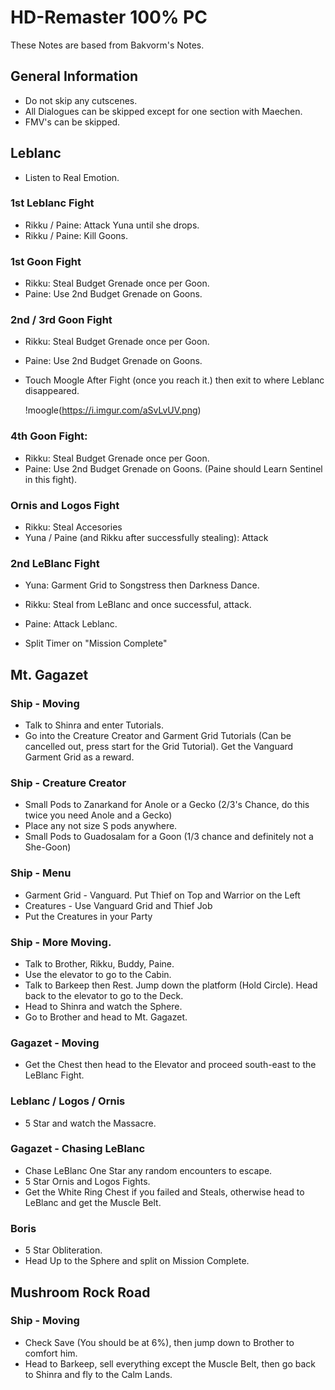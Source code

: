 # HD-Remaster 100% PC

These Notes are based from Bakvorm's Notes.

## General Information

  * Do not skip any cutscenes.
  * All Dialogues can be skipped except for one section with Maechen.
  * FMV's can be skipped. 

## Leblanc

  * Listen to Real Emotion.

### 1st Leblanc Fight

  * Rikku / Paine: Attack Yuna until she drops.
  * Rikku / Paine: Kill Goons.

### 1st Goon Fight
  * Rikku: Steal Budget Grenade once per Goon.
  * Paine: Use 2nd Budget Grenade on Goons.

### 2nd / 3rd Goon Fight
  * Rikku: Steal Budget Grenade once per Goon.
  * Paine: Use 2nd Budget Grenade on Goons.
  * Touch Moogle After Fight (once you reach it.) then exit to where Leblanc disappeared. 

    !moogle(https://i.imgur.com/aSvLvUV.png)

### 4th Goon Fight: 
  * Rikku: Steal Budget Grenade once per Goon.
  * Paine: Use 2nd Budget Grenade on Goons. (Paine should Learn Sentinel in this fight).

### Ornis and Logos Fight
  * Rikku: Steal Accesories
  * Yuna / Paine (and Rikku after successfully stealing): Attack

### 2nd LeBlanc Fight
  * Yuna: Garment Grid to Songstress then Darkness Dance.
  * Rikku: Steal from LeBlanc and once successful, attack.
  * Paine: Attack Leblanc.

  * Split Timer on "Mission Complete"

## Mt. Gagazet

### Ship - Moving
  * Talk to Shinra and enter Tutorials.
  * Go into the Creature Creator and Garment Grid Tutorials (Can be cancelled out, press start for the Grid Tutorial). Get the Vanguard Garment Grid as a reward.

### Ship - Creature Creator
  * Small Pods to Zanarkand for Anole or a Gecko (2/3's Chance, do this twice you need Anole and a Gecko)
  * Place any not size S pods anywhere. 
  * Small Pods to Guadosalam for a Goon (1/3 chance and definitely not a She-Goon)

### Ship - Menu
  * Garment Grid - Vanguard. Put Thief on Top and Warrior on the Left
  * Creatures - Use Vanguard Grid and Thief Job
  * Put the Creatures in your Party

### Ship - More Moving.
  * Talk to Brother, Rikku, Buddy, Paine. 
  * Use the elevator to go to the Cabin.
  * Talk to Barkeep then Rest. Jump down the platform (Hold Circle). Head back to the elevator to go to the Deck.
  * Head to Shinra and watch the Sphere.
  * Go to Brother and head to Mt. Gagazet.

### Gagazet - Moving
  * Get the Chest then head to the Elevator and proceed south-east to the LeBlanc Fight.

### Leblanc / Logos / Ornis
  * 5 Star and watch the Massacre.

### Gagazet - Chasing LeBlanc
  * Chase LeBlanc One Star any random encounters to escape. 
  * 5 Star Ornis and Logos Fights.
  * Get the White Ring Chest if you failed and Steals, otherwise head to LeBlanc and get the Muscle Belt.

### Boris
  * 5 Star Obliteration.
  * Head Up to the Sphere and split on Mission Complete.

## Mushroom Rock Road

### Ship - Moving
  * Check Save (You should be at 6%), then jump down to Brother to comfort him.
  * Head to Barkeep, sell everything except the Muscle Belt, then go back to Shinra and fly to the Calm Lands.